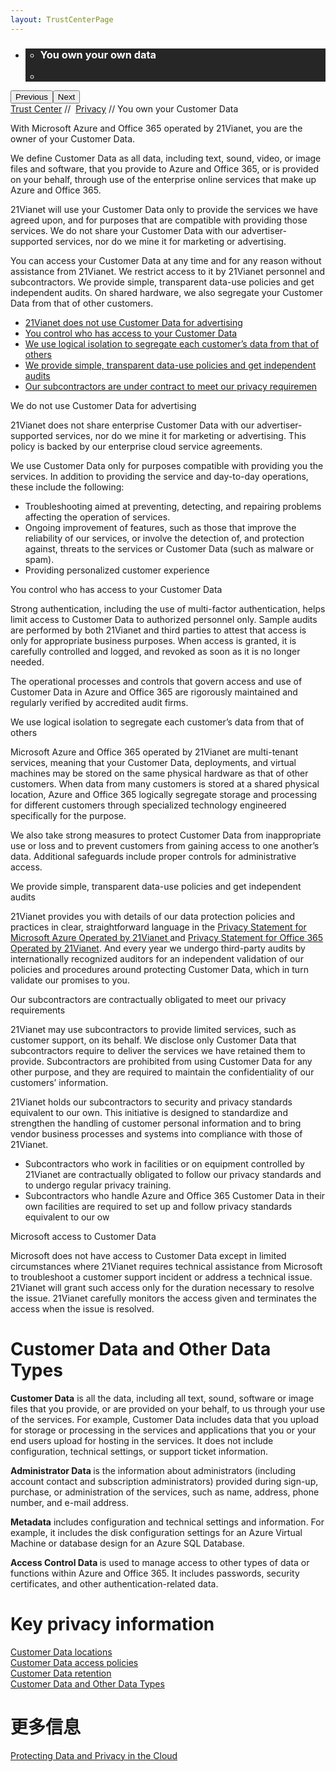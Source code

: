 ```yaml
---
layout: TrustCenterPage
---
```

<div class="row-fluid">
   <div class="span">
      <div>
        <div id="HeroWrapper" data-cols="1" data-view1="1" data-view2="1" data-view3="1" data-view4="1" class="row-fluid wider hero grid-container">
            <div class="span bp0-col-1-1 bp1-col-1-1 bp2-col-1-1 bp3-col-1-1">
                <div bi:type="slideshow" class="slideshow slideshow-hero hero" xmlns:bi="urn:schemas-microsoft-com:mscom:bi">
                    <ul bi:type="list" class="slides">
                        <li id="slide-1" bi:index="0" selectBi="">
                            <div class="heroitem light-foreground" bi:type="heroitem">
                                <div class="media" bi:parenttitle="t1">
                                    <a href="" bi:track="False" bi:titleflag="t1" bi:index="0">
                                        <div data-picture="" data-alt="You are in control of your data" data-disable-swap-below="">
                                            <div data-src="../Images/MS-TrustCenter-Privacy-Header.jpg"></div>
                                            <noscript></noscript>
                                        </div>
                                    </a>
                                </div>
                                <div class="text" bi:type="cta">
                                    <div class="text-container">
                                        <div class="box" style="background: rgba(0,0,0,.85); color: #FFFFFF;">
                                            <ul bi:type="list" class="headerCaption subpageHeaderCaption">
                                                <li class="box-title">
                                                    <h3 class="box-title" bi:type="title" bi:title="t1" style="color: #FFFFFF;">You own your own data</h3>
                                                </li>
                                                <li class="box-actions box-description"><a target="_self" class="mscom-link" href=""></a></li>
                                            </ul>
                                        </div>
                                    </div>
                                </div>
                            </div>
                        </li>
                    </ul>
                    <div class="navigation international" bi:track="false">
                        <div class="grid-container settop" data-title-text="Go To Slide "></div>
                    </div>
                    <div class="prev-next" bi:track="false"><button class="prev"><span class="icon-left" aria-hidden="true"></span><span class="screen-reader-text">Previous</span></button><button class="next"><span class="icon-right" aria-hidden="true"></span><span class="screen-reader-text">Next</span></button></div>
                    <div id="play-pause" class="play-pause" style="display:none">
                        <div class="pause"><button id="pauseButton" class="pause_button"><span class="icon-pause" aria-hidden="true"></span><span class="screen-reader-text">Pause</span></button></div>
                        <div class="play"><button id="playButton" class="play_button"><span class="icon-play" aria-hidden="true"></span><span class="screen-reader-text">Play</span></button></div>
                    </div>
                </div>
            </div>
        </div>
        <div id="BreadcrumbWrapper" data-cols="1" data-view1="1" data-view2="1" data-view3="1" data-view4="1" class="row-fluid grid-container mscom-grid-container breadcrumbs">
            <div class="span bp0-col-1-1 bp1-col-1-1 bp2-col-1-1 bp3-col-1-1"><a target="_self" class="mscom-link" href="../default.html">Trust Center</a> // 
                <a target="_self" class="mscom-link" href="../privacy/default.html">Privacy</a> // You own your Customer Data
            </div>
        </div>
        <div id="ContentWrapper" data-cols="2" data-view1="1" data-view2="2" data-view3="2" data-view4="2" class="row-fluid subpageBody">
            <div class="span bp0-col-1-1 bp2-col-2-1 bp3-col-2-1 bp1-col-2-2">
                <p>With Microsoft Azure and Office 365 operated by 21Vianet, you are the owner of your Customer Data.</p>
                <p>We define Customer Data as all data, including text, sound, video, or image files and software, that you provide to Azure and Office 365, or is provided on your behalf, through use of the enterprise online services that make up Azure and Office 365.</p>
                <p>21Vianet will use your Customer Data only to provide the services we have agreed upon, and for purposes that are compatible with providing those services. We do not share your Customer Data with our advertiser-supported services, nor do we mine it for marketing or advertising.</p>
                <p>You can access your Customer Data at any time and for any reason without assistance from 21Vianet. We restrict access to it by 21Vianet personnel and subcontractors. We provide simple, transparent data-use policies and get independent audits. On shared hardware, we also segregate your Customer Data from that of other customers.</p>
                <ul>
                    <li><a target="_self" class="mscom-link" href="#data_for_advertising">21Vianet does not use Customer Data for advertising</a></li>
                    <li><a target="_self" class="mscom-link" href="#your_customer_data">You control who has access to your Customer Data</a></li>
                    <li><a target="_self" class="mscom-link" href="#that_of_others">We use logical isolation to segregate each customer’s data from that of others</a></li>
                    <li><a target="_self" class="mscom-link" href="#independent_audits">We provide simple, transparent data-use policies and get independent audits</a></li>
                    <li><a target="_self" class="mscom-link" href="#shiji_contracts">Our subcontractors are under contract to meet our privacy requiremen</a></li>
                </ul>
                <label id="data_for_advertising">We do not use Customer Data for advertising</label>
                <p>21Vianet does not share enterprise Customer Data with our advertiser-supported services, nor do we mine it for marketing or advertising. This policy is backed by our enterprise cloud service agreements.</p>
                <p>We use Customer Data only for purposes compatible with providing you the services. In addition to providing the service and day-to-day operations, these include the following:</p>
                <ul>
                    <li>Troubleshooting aimed at preventing, detecting, and repairing problems affecting the operation of services.</li>
                    <li>Ongoing improvement of features, such as those that improve the reliability of our services, or involve the detection of, and protection against, threats to the services or Customer Data (such as malware or spam).</li>
                    <li>Providing personalized customer experience</li>
                </ul>
                <label id="your_customer_data">You control who has access to your Customer Data  </label>
                <p>Strong authentication, including the use of multi-factor authentication, helps limit access to Customer Data to authorized personnel only. Sample audits are performed by both 21Vianet and third parties to attest that access is only for appropriate business purposes. When access is granted, it is carefully controlled and logged, and revoked as soon as it is no longer needed.</p>
                <p>The operational processes and controls that govern access and use of Customer Data in Azure and Office 365 are rigorously maintained and regularly verified by accredited audit firms.</p>
                <label id="that_of_others">We use logical isolation to segregate each customer’s data from that of others</label>
                <p>Microsoft Azure and Office 365 operated by 21Vianet are multi-tenant services, meaning that your Customer Data, deployments, and virtual machines may be stored on the same physical hardware as that of other customers. When data from many customers is stored at a shared physical location, Azure and Office 365 logically segregate storage and processing for different customers through specialized technology engineered specifically for the purpose.</p>
                <p>We also take strong measures to protect Customer Data from inappropriate use or loss and to prevent customers from gaining access to one another’s data. Additional safeguards include proper controls for administrative access. </p>
                <label id="independent_audits">We provide simple, transparent data-use policies and get independent audits</label>
                <p>21Vianet provides you with details of our data protection policies and practices in clear, straightforward language in the <a target="_self" class="mscom-link" href="https://www.azure.cn/support/legal/privacy-statement"> Privacy Statement for Microsoft Azure Operated by 21Vianet </a> and <a target="_self" class="mscom-link" href="http://www.21vbluecloud.com/office365/O365-Privacy/"> Privacy Statement for Office 365 Operated by 21Vianet</a>. And every year we undergo third-party audits by internationally recognized auditors for an independent validation of our policies and procedures around protecting Customer Data, which in turn validate our promises to you.</p>
                <label id="shiji_contract">Our subcontractors are contractually obligated to meet our privacy requirements</label>
                <p>21Vianet may use subcontractors to provide limited services, such as customer support, on its behalf. We disclose only Customer Data that  subcontractors require to deliver the services we have retained them to provide. Subcontractors are prohibited from using Customer Data for any other purpose, and they are required to maintain the confidentiality of our customers’ information.</p>
                <p>21Vianet holds our subcontractors to security and privacy standards equivalent to our own. This initiative is designed to standardize and strengthen the handling of customer personal information and to bring vendor business processes and systems into compliance with those of 21Vianet.</p>
                <ul>
                    <li>Subcontractors who work in facilities or on equipment controlled by 21Vianet are contractually obligated to follow our privacy standards and to undergo regular privacy training.</li>
                    <li>Subcontractors who handle Azure and Office 365 Customer Data in their own facilities are required to set up and follow privacy standards equivalent to our ow</li>
                </ul>
                <label id="privacy_requirements">Microsoft access to Customer Data</label>
                <P>Microsoft does not have access to Customer Data except in limited circumstances where 21Vianet requires technical assistance from Microsoft to troubleshoot a customer support incident or address a technical issue. 21Vianet will grant such access only for the duration necessary to resolve the issue. 21Vianet carefully monitors the access given and terminates the access when the issue is resolved.</P>
            </div>
            <div class="span bp0-col-1-1 bp2-col-2-1 bp3-col-2-1 bp1-col-2-2 bp0-clear bp1-clear">
                <div data-cols="1" data-view1="1" data-view2="1" data-view3="1" data-view4="1" class="row-fluid" id="key_privacy_info">
                    <div class="span bp0-col-1-1 bp1-col-1-1 bp2-col-1-1 bp3-col-1-1">
                        <h1 id="customer_data_and_other_data_types">Customer Data and Other Data Types</h1>
                        <p><strong>Customer Data</strong> is all the data, including all text, sound, software or image files that you provide, or are provided on your behalf, to us through your use of the services. For example, Customer Data includes data that you upload for storage or processing in the services and applications that you or your end users upload for hosting in the services. It does not include configuration, technical settings, or support ticket information.</p>
                        <p><strong>Administrator Data </strong> is the information about administrators (including account contact and subscription administrators) provided during sign-up, purchase, or administration of the services, such as name, address, phone number, and e-mail address.</p>
                        <p><strong>Metadata</strong> includes configuration and technical settings and information. For example, it includes the disk configuration settings for an Azure Virtual Machine or database design for an Azure SQL Database.</p>
                        <p><strong>Access Control Data </strong>is used to manage access to other types of data or functions within Azure and Office 365. It includes passwords, security certificates, and other authentication-related data.</p>
                    </div>
                </div>
                <div data-cols="1" data-view1="1" data-view2="1" data-view3="1" data-view4="1" class="row-fluid" id="key_privacy_info">
                    <div class="span bp0-col-1-1 bp1-col-1-1 bp2-col-1-1 bp3-col-1-1">
                        <h1>Key privacy information</h1>
                       <label><a target="_self" class="mscom-link" href="../transparency/you_know_where.html">Customer Data locations</a></label><br/>
                       <label><a target="_self" class="mscom-link" href="../privacy/you-are-in-control-of-your-data.html#you_control_your_data">Customer Data access policies</a></label><br/>
                       <label><a target="_self" class="mscom-link" href="../privacy/you-are-in-control-of-your-data.html#data_retention">Customer Data retention </a></label><br/>
                       <label><a target="_self" class="mscom-link" href="#customer_data_and_other_data_types">Customer Data and Other Data Types</a></label><br/>
                    </div>
                </div>
                <div id="SideBarWrapper" data-cols="1" data-view1="1" data-view2="1" data-view3="1" data-view4="1" class="row-fluid">
                    <div id="HelpfulInformation" class="span bp0-col-1-1 bp1-col-1-1 bp2-col-1-1 bp3-col-1-1">
                        <h1>更多信息</h1>
                        <label><a target="_self" class="mscom-link" href="https://wacnstorage.blob.core.chinacloudapi.cn/marketing-resource/documents/Protecting_Data_and_Privacy_in_the_Cloud_CN_final20160125.pdf">Protecting Data and Privacy in the Cloud</a></label><br/> 
                    </div>
                </div>
            </div>
        </div>
     </div>
   </div>
</div>
<div class="row-fluid" data-view4="1" data-view3="1" data-view2="1" data-view1="1" data-cols="1">
   <div class="span bp0-col-1-1 bp1-col-1-1 bp2-col-1-1 bp3-col-1-1"></div>
</div>
